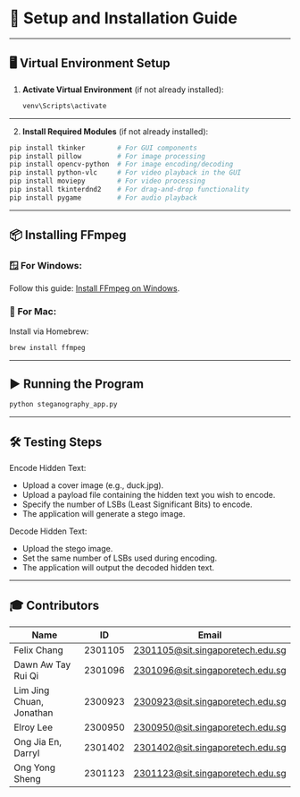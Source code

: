 # 🚀 Setup and Installation Guide
---
## 🖥️ Virtual Environment Setup
1. **Activate Virtual Environment** (if not already installed):
   ```bash
   venv\Scripts\activate
---
2. **Install Required Modules** (if not already installed):
```bash
pip install tkinker        # For GUI components
pip install pillow         # For image processing
pip install opencv-python  # For image encoding/decoding
pip install python-vlc     # For video playback in the GUI
pip install moviepy        # For video processing
pip install tkinterdnd2    # For drag-and-drop functionality
pip install pygame         # For audio playback
```
---

## 📦 Installing FFmpeg

### 🪟 For Windows:
Follow this guide: [Install FFmpeg on Windows](https://www.wikihow.com/Install-FFmpeg-on-Windows).

### 🍎 For Mac:
Install via Homebrew:
```bash
brew install ffmpeg
```
---

## ▶️ Running the Program
```bash
python steganography_app.py
```
---

## 🛠️ Testing Steps
Encode Hidden Text:

- Upload a cover image (e.g., duck.jpg).
- Upload a payload file containing the hidden text you wish to encode.
- Specify the number of LSBs (Least Significant Bits) to encode.
- The application will generate a stego image.

Decode Hidden Text:

- Upload the stego image.
- Set the same number of LSBs used during encoding.
- The application will output the decoded hidden text.

---

## 🎓 Contributors

| **Name**                      | **ID**       | **Email**                          |
|-------------------------------|--------------|------------------------------------|
| Felix Chang                   | 2301105      | 2301105@sit.singaporetech.edu.sg   |
| Dawn Aw Tay Rui Qi            | 2301096      | 2301096@sit.singaporetech.edu.sg   |
| Lim Jing Chuan, Jonathan      | 2300923      | 2300923@sit.singaporetech.edu.sg   |
| Elroy Lee                     | 2300950      | 2300950@sit.singaporetech.edu.sg   |
| Ong Jia En, Darryl            | 2301402      | 2301402@sit.singaporetech.edu.sg   |
| Ong Yong Sheng                | 2301123      | 2301123@sit.singaporetech.edu.sg   |


